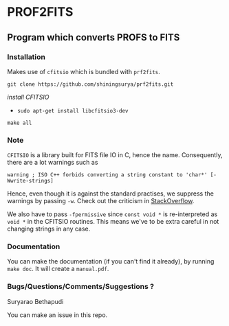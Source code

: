 # PROF2FITS
## Program which converts PROFS to FITS


### Installation
Makes use of `cfitsio` which is bundled with `prf2fits`. 

`git clone https://github.com/shiningsurya/prf2fits.git`

*install CFITSIO*
- `sudo apt-get install libcfitsio3-dev`

`make all`

### Note

`CFITSIO` is a library built for FITS file IO in C, hence the name. Consequently, there are a lot warnings such as 

`warning ; ISO C++ forbids converting a string constant to 'char*' [-Wwrite-strings]`

Hence, even though it is against the standard practises, we suppress the warnings by passing `-w`.
Check out the criticism in [StackOverflow](https://stackoverflow.com/questions/8356223/assign-a-string-literal-to-a-char).

We also have to pass `-fpermissive` since `const void *` is re-interpreted as `void *` in the CFITSIO routines. This means we've to be extra careful in not changing strings in any case. 

### Documentation
You can make the documentation (if you can't find it already), by running `make doc`. 
It will create a `manual.pdf`. 

### Bugs/Questions/Comments/Suggestions ?
Suryarao Bethapudi 

You can make an issue in this repo.


